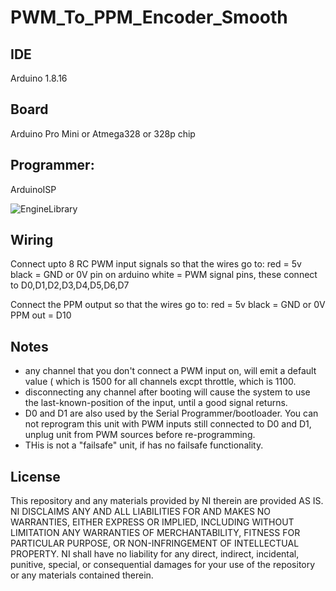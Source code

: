 # PWM_To_PPM_Encoder_Smooth

## IDE
Arduino 1.8.16

## Board
Arduino Pro Mini or Atmega328 or 328p chip

## Programmer:
ArduinoISP

![EngineLibrary](Screenshots/EngineLibrary.PNG)

## Wiring
Connect upto 8 RC PWM input signals so that the wires go to:
     red = 5v
     black = GND or 0V pin on arduino
     white = PWM signal pins, these connect to D0,D1,D2,D3,D4,D5,D6,D7

Connect the PPM output so that the wires go to:
     red = 5v
     black = GND or 0V
     PPM out = D10 
     
## Notes 
* any channel that you don't connect a PWM input on, will emit a default value ( which is 1500 for all channels excpt throttle, which is 1100.
* disconnecting any channel after booting will cause the system to use the last-known-position of the input, until a good signal returns.
* D0 and D1 are also used by the Serial Programmer/bootloader.   You can not reprogram this unit with PWM inputs still connected to D0 and D1, unplug unit from PWM sources before re-programming.
* THis is not a "failsafe" unit, if has no failsafe functionality.

## License
This repository and any materials provided by NI therein are provided AS IS. NI DISCLAIMS ANY AND ALL LIABILITIES FOR AND MAKES NO WARRANTIES, EITHER EXPRESS OR IMPLIED, INCLUDING WITHOUT LIMITATION ANY WARRANTIES OF MERCHANTABILITY, FITNESS FOR PARTICULAR PURPOSE, OR NON-INFRINGEMENT OF INTELLECTUAL PROPERTY. NI shall have no liability for any direct, indirect, incidental, punitive, special, or consequential damages for your use of the repository or any materials contained therein.
